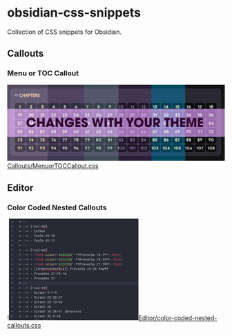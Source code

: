 # obsidian-css-snippets

Collection of CSS snippets for Obsidian. 


## Callouts

### Menu or TOC Callout
![TOC Callout CSS](/Images/menu-toc-callout.png)[Callouts/MenuorTOCCallout.css](/Callouts/MenuorTOCCallout.css)


## Editor

### Color Coded Nested Callouts 


!<img src="/Images/color-nested-callouts.png" alt="app-screen" width="300" />[Editor/color-coded-nested-callouts.css](/Editor/color-coded-nested-callouts.css)

